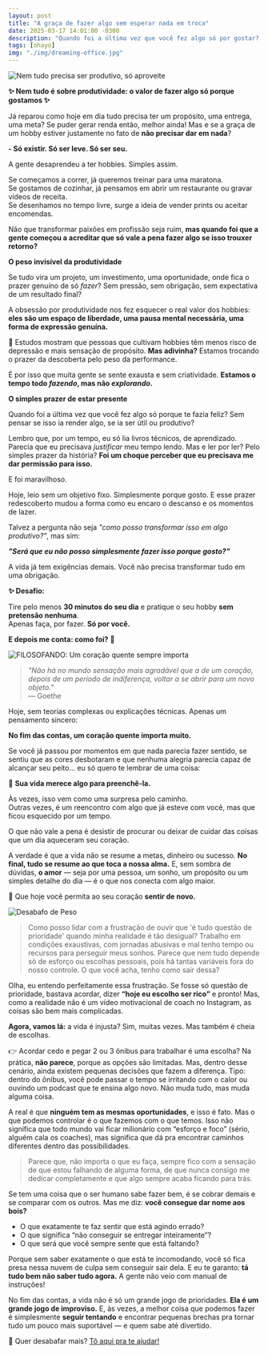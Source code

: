```yaml
---
layout: post
title: "A graça de fazer algo sem esperar nada em troca"
date: 2025-03-17 14:01:00 -0300
description: "Quando foi a última vez que você fez algo só por gostar? Sem precisar monetizar ou transformar em meta? Bora falar sobre isso! 🦋"
tags: [ohayo]
img: "./img/dreaming-office.jpg"
---
```

![Nem tudo precisa ser produtivo, só aproveite](https://cdn.jsdelivr.net/gh/geanramos/files/img/rising-tag.png)

**✨ Nem tudo é sobre produtividade: o valor de fazer algo só porque gostamos ✨**

Já reparou como hoje em dia tudo precisa ter um propósito, uma entrega, uma meta? Se puder gerar renda então, melhor ainda! Mas e se a graça de um hobby estiver justamente no fato de **não precisar dar em nada**?

**- Só existir. Só ser leve. Só ser seu.**

A gente desaprendeu a ter hobbies. Simples assim.

Se começamos a correr, já queremos treinar para uma maratona.  
Se gostamos de cozinhar, já pensamos em abrir um restaurante ou gravar vídeos de receita.  
Se desenhamos no tempo livre, surge a ideia de vender prints ou aceitar encomendas.

Não que transformar paixões em profissão seja ruim, **mas quando foi que a gente começou a acreditar que só vale a pena fazer algo se isso trouxer retorno?**

**O peso invisível da produtividade**

Se tudo vira um projeto, um investimento, uma oportunidade, onde fica o prazer genuíno de só _fazer_? Sem pressão, sem obrigação, sem expectativa de um resultado final?

A obsessão por produtividade nos fez esquecer o real valor dos hobbies: **eles são um espaço de liberdade, uma pausa mental necessária, uma forma de expressão genuína.**

📌 Estudos mostram que pessoas que cultivam hobbies têm menos risco de depressão e mais sensação de propósito. **Mas adivinha?** Estamos trocando o prazer da descoberta pelo peso da performance.

É por isso que muita gente se sente exausta e sem criatividade. **Estamos o tempo todo _fazendo_, mas não _explorando_.**

**O simples prazer de estar presente**

Quando foi a última vez que você fez algo só porque te fazia feliz? Sem pensar se isso ia render algo, se ia ser útil ou produtivo?

Lembro que, por um tempo, eu só lia livros técnicos, de aprendizado. Parecia que eu precisava _justificar_ meu tempo lendo. Mas e ler por ler? Pelo simples prazer da história? **Foi um choque perceber que eu precisava me dar permissão para isso.**

E foi maravilhoso.

Hoje, leio sem um objetivo fixo. Simplesmente porque gosto. E esse prazer redescoberto mudou a forma como eu encaro o descanso e os momentos de lazer.

Talvez a pergunta não seja _"como posso transformar isso em algo produtivo?"_, mas sim:

**_"Será que eu não posso simplesmente fazer isso porque gosto?"_**

A vida já tem exigências demais. Você não precisa transformar tudo em uma obrigação.

 **✨ Desafio:**

Tire pelo menos **30 minutos do seu dia** e pratique o seu hobby **sem pretensão nenhuma**.  
Apenas faça, por fazer. **Só por você.**

**E depois me conta: como foi?** 💛

 
![FILOSOFANDO: Um coração quente sempre importa](https://cdn.jsdelivr.net/gh/geanramos/files/img/filosofando.png)

> _"Não há no mundo sensação mais agradável que a de um coração, depois de um período de indiferença, voltar a se abrir para um novo objeto."_  
> — Goethe  

Hoje, sem teorias complexas ou explicações técnicas. Apenas um pensamento sincero:  

**No fim das contas, um coração quente importa muito.**  

Se você já passou por momentos em que nada parecia fazer sentido, se sentiu que as cores desbotaram e que nenhuma alegria parecia capaz de alcançar seu peito… eu só quero te lembrar de uma coisa:  

🌿 **Sua vida merece algo para preenchê-la.**  

Às vezes, isso vem como uma surpresa pelo caminho.  
Outras vezes, é um reencontro com algo que já esteve com você, mas que ficou esquecido por um tempo.  

O que não vale a pena é desistir de procurar ou deixar de cuidar das coisas que um dia aqueceram seu coração.  

A verdade é que a vida não se resume a metas, dinheiro ou sucesso. **No final, tudo se resume ao que toca a nossa alma.** E, sem sombra de dúvidas, **o amor** — seja por uma pessoa, um sonho, um propósito ou um simples detalhe do dia — é o que nos conecta com algo maior.  

💛 Que hoje você permita ao seu coração **sentir de novo.**  


![Desabafo de Peso](https://cdn.jsdelivr.net/gh/geanramos/files/img/desabafo.png)

> Como posso lidar com a frustração de ouvir que 'é tudo questão de
> prioridade' quando minha realidade é tão desigual? Trabalho em
> condições exaustivas, com jornadas abusivas e mal tenho tempo ou
> recursos para perseguir meus sonhos. Parece que nem tudo depende só de
> esforço ou escolhas pessoais, pois há tantas variáveis fora do nosso
> controle. O que você acha, tenho como sair dessa?

Olha, eu entendo perfeitamente essa frustração. Se fosse só questão de prioridade, bastava acordar, dizer **“hoje eu escolho ser rico”** e pronto! Mas, como a realidade não é um vídeo motivacional de coach no Instagram, as coisas são bem mais complicadas.  

**Agora, vamos lá:** a vida é injusta? Sim, muitas vezes. Mas também é cheia de escolhas.

👉 Acordar cedo e pegar 2 ou 3 ônibus para trabalhar é uma escolha? Na prática, **não parece**, porque as opções são limitadas. Mas, dentro desse cenário, ainda existem pequenas decisões que fazem a diferença. Tipo: dentro do ônibus, você pode passar o tempo se irritando com o calor ou ouvindo um podcast que te ensina algo novo. Não muda tudo, mas muda alguma coisa.  

A real é que **ninguém tem as mesmas oportunidades**, e isso é fato. Mas o que podemos controlar é o que fazemos com o que temos. Isso não significa que todo mundo vai ficar milionário com “esforço e foco” (sério, alguém cala os coaches), mas significa que dá pra encontrar caminhos diferentes dentro das possibilidades.  

> Parece que, não importa o que eu faça, sempre fico com a sensação de
> que estou falhando de alguma forma, de que nunca consigo me dedicar
> completamente e que algo sempre acaba ficando para trás.

Se tem uma coisa que o ser humano sabe fazer bem, é se cobrar demais e se comparar com os outros. Mas me diz: **você consegue dar nome aos bois?**  

- O que exatamente te faz sentir que está agindo errado?  
- O que significa “não conseguir se entregar inteiramente”?  
- O que será que você sempre sente que está faltando?  

Porque sem saber exatamente o que está te incomodando, você só fica presa nessa nuvem de culpa sem conseguir sair dela. E eu te garanto: **tá tudo bem não saber tudo agora.** A gente não veio com manual de instruções!  

No fim das contas, a vida não é só um grande jogo de prioridades. **Ela é um grande jogo de improviso.** E, às vezes, a melhor coisa que podemos fazer é simplesmente **seguir tentando** e encontrar pequenas brechas pra tornar tudo um pouco mais suportável — e quem sabe até divertido.  

🦋 Quer desabafar mais? [Tô aqui pra te ajudar!](https://forms.gle/zezBcJu3XH8MM3sq7)
